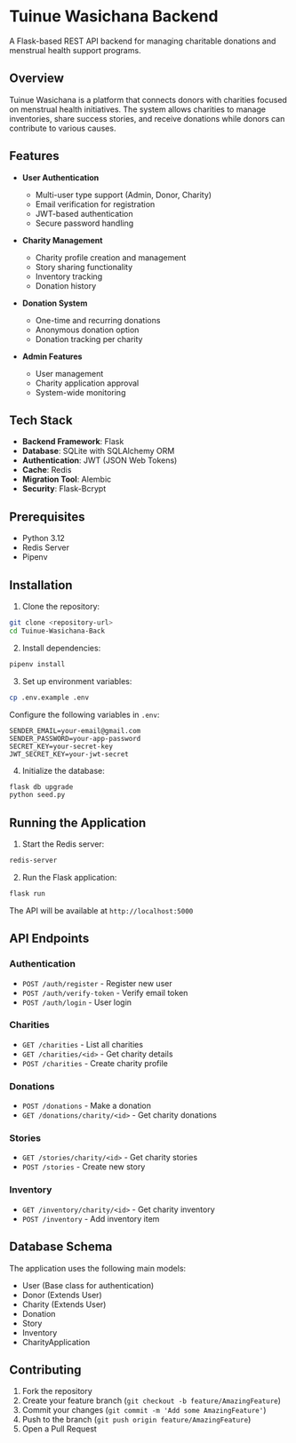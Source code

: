 # Tuinue Wasichana Backend

A Flask-based REST API backend for managing charitable donations and menstrual health support programs.

## Overview

Tuinue Wasichana is a platform that connects donors with charities focused on menstrual health initiatives. The system allows charities to manage inventories, share success stories, and receive donations while donors can contribute to various causes.

## Features

- **User Authentication**

  - Multi-user type support (Admin, Donor, Charity)
  - Email verification for registration
  - JWT-based authentication
  - Secure password handling
- **Charity Management**

  - Charity profile creation and management
  - Story sharing functionality
  - Inventory tracking
  - Donation history
- **Donation System**

  - One-time and recurring donations
  - Anonymous donation option
  - Donation tracking per charity
- **Admin Features**

  - User management
  - Charity application approval
  - System-wide monitoring

## Tech Stack

- **Backend Framework**: Flask
- **Database**: SQLite with SQLAlchemy ORM
- **Authentication**: JWT (JSON Web Tokens)
- **Cache**: Redis
- **Migration Tool**: Alembic
- **Security**: Flask-Bcrypt

## Prerequisites

- Python 3.12
- Redis Server
- Pipenv

## Installation

1. Clone the repository:

```sh
git clone <repository-url>
cd Tuinue-Wasichana-Back
```

2. Install dependencies:

```sh
pipenv install
```

3. Set up environment variables:

```sh
cp .env.example .env
```

Configure the following variables in `.env`:

```
SENDER_EMAIL=your-email@gmail.com
SENDER_PASSWORD=your-app-password
SECRET_KEY=your-secret-key
JWT_SECRET_KEY=your-jwt-secret
```

4. Initialize the database:

```sh
flask db upgrade
python seed.py
```

## Running the Application

1. Start the Redis server:

```sh
redis-server
```

2. Run the Flask application:

```sh
flask run
```

The API will be available at `http://localhost:5000`

## API Endpoints

### Authentication

- `POST /auth/register` - Register new user
- `POST /auth/verify-token` - Verify email token
- `POST /auth/login` - User login

### Charities

- `GET /charities` - List all charities
- `GET /charities/<id>` - Get charity details
- `POST /charities` - Create charity profile

### Donations

- `POST /donations` - Make a donation
- `GET /donations/charity/<id>` - Get charity donations

### Stories

- `GET /stories/charity/<id>` - Get charity stories
- `POST /stories` - Create new story

### Inventory

- `GET /inventory/charity/<id>` - Get charity inventory
- `POST /inventory` - Add inventory item

## Database Schema

The application uses the following main models:

- User (Base class for authentication)
- Donor (Extends User)
- Charity (Extends User)
- Donation
- Story
- Inventory
- CharityApplication

## Contributing

1. Fork the repository
2. Create your feature branch (`git checkout -b feature/AmazingFeature`)
3. Commit your changes (`git commit -m 'Add some AmazingFeature'`)
4. Push to the branch (`git push origin feature/AmazingFeature`)
5. Open a Pull Request
